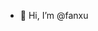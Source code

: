 - 👋 Hi, I’m @fanxu

<!---
wangfanxu/wangfanxu is a ✨ special ✨ repository because its `README.md` (this file) appears on your GitHub profile.
You can click the Preview link to take a look at your changes.
--->
